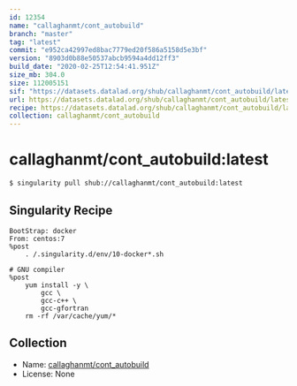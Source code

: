 ```yaml
---
id: 12354
name: "callaghanmt/cont_autobuild"
branch: "master"
tag: "latest"
commit: "e952ca42997ed8bac7779ed20f586a5158d5e3bf"
version: "8903d0b88e50537abcb9594a4dd12ff3"
build_date: "2020-02-25T12:54:41.951Z"
size_mb: 304.0
size: 112005151
sif: "https://datasets.datalad.org/shub/callaghanmt/cont_autobuild/latest/2020-02-25-e952ca42-8903d0b8/8903d0b88e50537abcb9594a4dd12ff3.sif"
url: https://datasets.datalad.org/shub/callaghanmt/cont_autobuild/latest/2020-02-25-e952ca42-8903d0b8/
recipe: https://datasets.datalad.org/shub/callaghanmt/cont_autobuild/latest/2020-02-25-e952ca42-8903d0b8/Singularity
collection: callaghanmt/cont_autobuild
---
```


# callaghanmt/cont_autobuild:latest

```bash
$ singularity pull shub://callaghanmt/cont_autobuild:latest
```

## Singularity Recipe

```singularity
BootStrap: docker
From: centos:7
%post
    . /.singularity.d/env/10-docker*.sh

# GNU compiler
%post
    yum install -y \
        gcc \
        gcc-c++ \
        gcc-gfortran
    rm -rf /var/cache/yum/*
```

## Collection

 - Name: [callaghanmt/cont_autobuild](https://github.com/callaghanmt/cont_autobuild)
 - License: None

